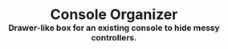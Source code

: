 <!-- 2023-10-28 -->

<h1 align="center">
  Console Organizer
  <br>
  <sup><sub><sup>Drawer-like box for an existing console to hide messy controllers.<sup></sub>
</h1>
